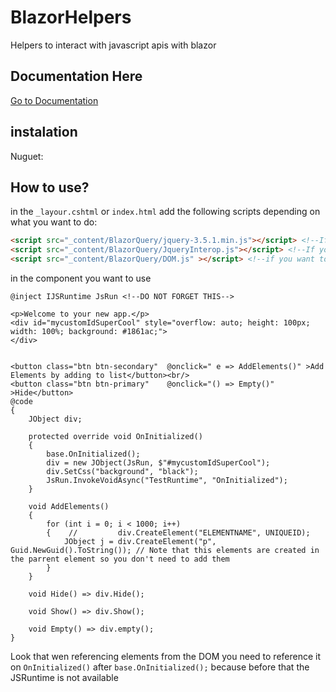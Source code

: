 # BlazorHelpers
Helpers to interact with javascript apis with blazor

## Documentation Here
[Go to Documentation]()

## instalation
Nuguet: 

## How to use?
in the `_layour.cshtml` or `index.html` add the following scripts depending on what you want to do:
```HTML
<script src="_content/BlazorQuery/jquery-3.5.1.min.js"></script> <!--If you want to use Jquery functions this needs to be first-->
<script src="_content/BlazorQuery/JqueryInterop.js"></script> <!--If you want to use Jquery-->
<script src="_content/BlazorQuery/DOM.js" ></script> <!--if you want to use Cookies, sessionStorage, localStorage, navigator apis, etc-->
```

in the component you want to use
```CSHTML
@inject IJSRuntime JsRun <!--DO NOT FORGET THIS-->

<p>Welcome to your new app.</p>
<div id="mycustomIdSuperCool" style="overflow: auto; height: 100px; width: 100%; background: #1861ac;">
</div>


<button class="btn btn-secondary"  @onclick=" e => AddElements()" >Add Elements by adding to list</button><br/>
<button class="btn btn-primary"    @onclick="() => Empty()" >Hide</button>
@code
{
    JObject div;

    protected override void OnInitialized()
    {
        base.OnInitialized();
        div = new JObject(JsRun, $"#mycustomIdSuperCool");
        div.SetCss("background", "black");
        JsRun.InvokeVoidAsync("TestRuntime", "OnInitialized");
    }

    void AddElements()
    {
        for (int i = 0; i < 1000; i++)
        {    //         div.CreateElement("ELEMENTNAME", UNIQUEID);
            JObject j = div.CreateElement("p", Guid.NewGuid().ToString()); // Note that this elements are created in the parrent element so you don't need to add them
        }
    }

    void Hide() => div.Hide();

    void Show() => div.Show();

    void Empty() => div.empty();
}
```
Look that wen referencing elements from the DOM you need to reference it on `OnInitialized()` after `base.OnInitialized();` because before that the JSRuntime is not available
